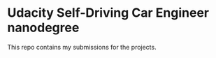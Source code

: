 Udacity Self-Driving Car Engineer nanodegree
=======================================

This repo contains my submissions for the projects.

